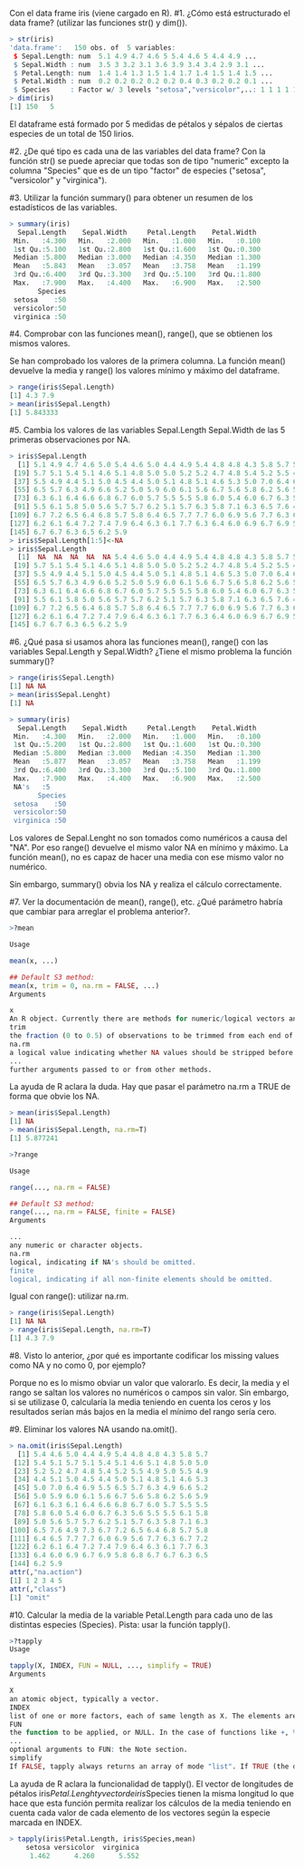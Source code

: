 Con el data frame iris (viene cargado en R).
#1. ¿Cómo está estructurado el data frame? (utilizar las
funciones str() y dim()).

```R
> str(iris)
'data.frame':	150 obs. of  5 variables:
 $ Sepal.Length: num  5.1 4.9 4.7 4.6 5 5.4 4.6 5 4.4 4.9 ...
 $ Sepal.Width : num  3.5 3 3.2 3.1 3.6 3.9 3.4 3.4 2.9 3.1 ...
 $ Petal.Length: num  1.4 1.4 1.3 1.5 1.4 1.7 1.4 1.5 1.4 1.5 ...
 $ Petal.Width : num  0.2 0.2 0.2 0.2 0.2 0.4 0.3 0.2 0.2 0.1 ...
 $ Species     : Factor w/ 3 levels "setosa","versicolor",..: 1 1 1 1 1 1 1 1 1 1 ...
> dim(iris)
[1] 150   5
```

El dataframe está formado por 5 medidas de pétalos y sépalos de ciertas especies de un total de 150 lirios.

#2. ¿De qué tipo es cada una de las variables del data frame?
Con la función str() se puede apreciar que todas son de tipo "numeric" excepto la columna "Species" 
que es de un tipo "factor" de especies ("setosa", "versicolor" y "virginica").

#3. Utilizar la función summary() para obtener un resumen de
los estadísticos de las variables.

```R
> summary(iris)
  Sepal.Length    Sepal.Width     Petal.Length    Petal.Width   
 Min.   :4.300   Min.   :2.000   Min.   :1.000   Min.   :0.100  
 1st Qu.:5.100   1st Qu.:2.800   1st Qu.:1.600   1st Qu.:0.300  
 Median :5.800   Median :3.000   Median :4.350   Median :1.300  
 Mean   :5.843   Mean   :3.057   Mean   :3.758   Mean   :1.199  
 3rd Qu.:6.400   3rd Qu.:3.300   3rd Qu.:5.100   3rd Qu.:1.800  
 Max.   :7.900   Max.   :4.400   Max.   :6.900   Max.   :2.500  
       Species  
 setosa    :50  
 versicolor:50  
 virginica :50  
```
#4. Comprobar con las funciones mean(), range(), que se
obtienen los mismos valores.

Se han comprobado los valores de la primera columna. 
La función mean() devuelve la media y range() los valores mínimo y máximo del dataframe.

```R
> range(iris$Sepal.Length)
[1] 4.3 7.9
> mean(iris$Sepal.Length)
[1] 5.843333
```

#5. Cambia los valores de las variables Sepal.Length
Sepal.Width de las 5 primeras observaciones por NA.

```R
> iris$Sepal.Length
  [1] 5.1 4.9 4.7 4.6 5.0 5.4 4.6 5.0 4.4 4.9 5.4 4.8 4.8 4.3 5.8 5.7 5.4 5.1
 [19] 5.7 5.1 5.4 5.1 4.6 5.1 4.8 5.0 5.0 5.2 5.2 4.7 4.8 5.4 5.2 5.5 4.9 5.0
 [37] 5.5 4.9 4.4 5.1 5.0 4.5 4.4 5.0 5.1 4.8 5.1 4.6 5.3 5.0 7.0 6.4 6.9 5.5
 [55] 6.5 5.7 6.3 4.9 6.6 5.2 5.0 5.9 6.0 6.1 5.6 6.7 5.6 5.8 6.2 5.6 5.9 6.1
 [73] 6.3 6.1 6.4 6.6 6.8 6.7 6.0 5.7 5.5 5.5 5.8 6.0 5.4 6.0 6.7 6.3 5.6 5.5
 [91] 5.5 6.1 5.8 5.0 5.6 5.7 5.7 6.2 5.1 5.7 6.3 5.8 7.1 6.3 6.5 7.6 4.9 7.3
[109] 6.7 7.2 6.5 6.4 6.8 5.7 5.8 6.4 6.5 7.7 7.7 6.0 6.9 5.6 7.7 6.3 6.7 7.2
[127] 6.2 6.1 6.4 7.2 7.4 7.9 6.4 6.3 6.1 7.7 6.3 6.4 6.0 6.9 6.7 6.9 5.8 6.8
[145] 6.7 6.7 6.3 6.5 6.2 5.9
> iris$Sepal.Length[1:5]<-NA
> iris$Sepal.Length
  [1]  NA  NA  NA  NA  NA 5.4 4.6 5.0 4.4 4.9 5.4 4.8 4.8 4.3 5.8 5.7 5.4 5.1
 [19] 5.7 5.1 5.4 5.1 4.6 5.1 4.8 5.0 5.0 5.2 5.2 4.7 4.8 5.4 5.2 5.5 4.9 5.0
 [37] 5.5 4.9 4.4 5.1 5.0 4.5 4.4 5.0 5.1 4.8 5.1 4.6 5.3 5.0 7.0 6.4 6.9 5.5
 [55] 6.5 5.7 6.3 4.9 6.6 5.2 5.0 5.9 6.0 6.1 5.6 6.7 5.6 5.8 6.2 5.6 5.9 6.1
 [73] 6.3 6.1 6.4 6.6 6.8 6.7 6.0 5.7 5.5 5.5 5.8 6.0 5.4 6.0 6.7 6.3 5.6 5.5
 [91] 5.5 6.1 5.8 5.0 5.6 5.7 5.7 6.2 5.1 5.7 6.3 5.8 7.1 6.3 6.5 7.6 4.9 7.3
[109] 6.7 7.2 6.5 6.4 6.8 5.7 5.8 6.4 6.5 7.7 7.7 6.0 6.9 5.6 7.7 6.3 6.7 7.2
[127] 6.2 6.1 6.4 7.2 7.4 7.9 6.4 6.3 6.1 7.7 6.3 6.4 6.0 6.9 6.7 6.9 5.8 6.8
[145] 6.7 6.7 6.3 6.5 6.2 5.9
```

#6. ¿Qué pasa si usamos ahora las funciones mean(), range()
con las variables Sepal.Length y Sepal.Width? ¿Tiene el
mismo problema la función summary()?

```R
> range(iris$Sepal.Length)
[1] NA NA
> mean(iris$Sepal.Lenght)
[1] NA

> summary(iris)
  Sepal.Length    Sepal.Width     Petal.Length    Petal.Width   
 Min.   :4.300   Min.   :2.000   Min.   :1.000   Min.   :0.100  
 1st Qu.:5.200   1st Qu.:2.800   1st Qu.:1.600   1st Qu.:0.300  
 Median :5.800   Median :3.000   Median :4.350   Median :1.300  
 Mean   :5.877   Mean   :3.057   Mean   :3.758   Mean   :1.199  
 3rd Qu.:6.400   3rd Qu.:3.300   3rd Qu.:5.100   3rd Qu.:1.800  
 Max.   :7.900   Max.   :4.400   Max.   :6.900   Max.   :2.500  
 NA's   :5                                                      
       Species  
 setosa    :50  
 versicolor:50  
 virginica :50  
```

Los valores de Sepal.Lenght no son tomados como numéricos a causa del "NA". 
Por eso range() devuelve el mismo valor NA en mínimo y máximo.
La función mean(), no es capaz de hacer una media con ese mismo valor no numérico.

Sin embargo, summary() obvia los NA y realiza el cálculo correctamente.

#7. Ver la documentación de mean(), range(), etc. ¿Qué
parámetro habría que cambiar para arreglar el problema
anterior?.

```R
>?mean

Usage

mean(x, ...)

## Default S3 method:
mean(x, trim = 0, na.rm = FALSE, ...)
Arguments

x	
An R object. Currently there are methods for numeric/logical vectors and date, date-time and time interval objects. Complex vectors are allowed for trim = 0, only.
trim	
the fraction (0 to 0.5) of observations to be trimmed from each end of x before the mean is computed. Values of trim outside that range are taken as the nearest endpoint.
na.rm	
a logical value indicating whether NA values should be stripped before the computation proceeds.
...	
further arguments passed to or from other methods.
```

La ayuda de R aclara la duda. Hay que pasar el parámetro na.rm a TRUE de forma que obvie los NA.

```R
> mean(iris$Sepal.Length)
[1] NA
> mean(iris$Sepal.Length, na.rm=T)
[1] 5.877241
```

```R
>?range

Usage

range(..., na.rm = FALSE)

## Default S3 method:
range(..., na.rm = FALSE, finite = FALSE)
Arguments

...	
any numeric or character objects.
na.rm	
logical, indicating if NA's should be omitted.
finite	
logical, indicating if all non-finite elements should be omitted.
```

Igual con range(): utilizar na.rm.

```R
> range(iris$Sepal.Length)
[1] NA NA
> range(iris$Sepal.Length, na.rm=T)
[1] 4.3 7.9
```

#8. Visto lo anterior, ¿por qué es importante codificar los
missing values como NA y no como 0, por ejemplo?

Porque no es lo mismo obviar un valor que valorarlo. Es decir, la media y el rango se saltan los valores no numéricos o campos sin valor.
Sin embargo, si se utilizase 0, calcularía la media teniendo en cuenta los ceros y 
los resultados serían más bajos en la media el mínimo del rango sería cero.

#9. Eliminar los valores NA usando na.omit().

```R
> na.omit(iris$Sepal.Length)
  [1] 5.4 4.6 5.0 4.4 4.9 5.4 4.8 4.8 4.3 5.8 5.7
 [12] 5.4 5.1 5.7 5.1 5.4 5.1 4.6 5.1 4.8 5.0 5.0
 [23] 5.2 5.2 4.7 4.8 5.4 5.2 5.5 4.9 5.0 5.5 4.9
 [34] 4.4 5.1 5.0 4.5 4.4 5.0 5.1 4.8 5.1 4.6 5.3
 [45] 5.0 7.0 6.4 6.9 5.5 6.5 5.7 6.3 4.9 6.6 5.2
 [56] 5.0 5.9 6.0 6.1 5.6 6.7 5.6 5.8 6.2 5.6 5.9
 [67] 6.1 6.3 6.1 6.4 6.6 6.8 6.7 6.0 5.7 5.5 5.5
 [78] 5.8 6.0 5.4 6.0 6.7 6.3 5.6 5.5 5.5 6.1 5.8
 [89] 5.0 5.6 5.7 5.7 6.2 5.1 5.7 6.3 5.8 7.1 6.3
[100] 6.5 7.6 4.9 7.3 6.7 7.2 6.5 6.4 6.8 5.7 5.8
[111] 6.4 6.5 7.7 7.7 6.0 6.9 5.6 7.7 6.3 6.7 7.2
[122] 6.2 6.1 6.4 7.2 7.4 7.9 6.4 6.3 6.1 7.7 6.3
[133] 6.4 6.0 6.9 6.7 6.9 5.8 6.8 6.7 6.7 6.3 6.5
[144] 6.2 5.9
attr(,"na.action")
[1] 1 2 3 4 5
attr(,"class")
[1] "omit"
```

#10. Calcular la media de la variable Petal.Length para cada
uno de las distintas especies (Species). Pista: usar la
función tapply().

```R
>?tapply
Usage

tapply(X, INDEX, FUN = NULL, ..., simplify = TRUE)
Arguments

X	
an atomic object, typically a vector.
INDEX	
list of one or more factors, each of same length as X. The elements are coerced to factors by as.factor.
FUN	
the function to be applied, or NULL. In the case of functions like +, %*%, etc., the function name must be backquoted or quoted. If FUN is NULL, tapply returns a vector which can be used to subscript the multi-way array tapply normally produces.
...	
optional arguments to FUN: the Note section.
simplify	
If FALSE, tapply always returns an array of mode "list". If TRUE (the default), then if FUN always returns a scalar, tapply returns an array with the mode of the scalar.
```

La ayuda de R aclara la funcionalidad de tapply(). El vector de  longitudes de pétalos iris$Petal.Lenght y vector de iris$Species tienen la misma longitud lo que hace que 
esta función permita realizar los cálculos de la media teniendo en cuenta cada valor de cada elemento de los vectores según la especie marcada en INDEX.

```R
> tapply(iris$Petal.Length, iris$Species,mean)
    setosa versicolor  virginica 
     1.462      4.260      5.552 
```